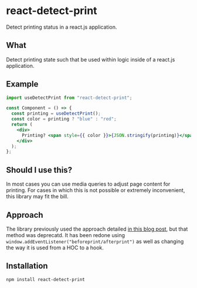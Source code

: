 # react-detect-print

Detect printing status in a react.js application.

## What

Detect printing state such that be used within logic inside of a react.js application.

## Example

```jsx
import useDetectPrint from "react-detect-print";

const Component = () => {
  const printing = useDetectPrint();
  const color = printing ? "blue" : "red";
  return (
    <div>
      Printing? <span style={{ color }}>{JSON.stringify(printing)}</span>
    </div>
  );
};
```

## Should I use this?

In most cases you can use media queries to adjust page content for printing. For cases in which this is not possible or extremely inconvenient, this library may fit the bill.

## Approach

The library previously used the approach detailed [in this blog post](https://www.tjvantoll.com/2012/06/15/detecting-print-requests-with-javascript/), but that method was deprecatd. It has been redone using `window.addEventListener("beforeprint/afterprint")` as well as changing the way it is used from a HOC to a hook.

## Installation

```
npm install react-detect-print
```
